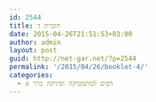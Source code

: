 ```yaml
---
id: 2544
title: חוברת ד
date: 2015-04-26T21:51:53+03:00
author: admin
layout: post
guid: http://net-gar.net/?p=2544
permalink: '/2015/04/26/booklet-4/'
categories:
  - דפים למתמטיקה ופיזיקה כרך א
---
```

